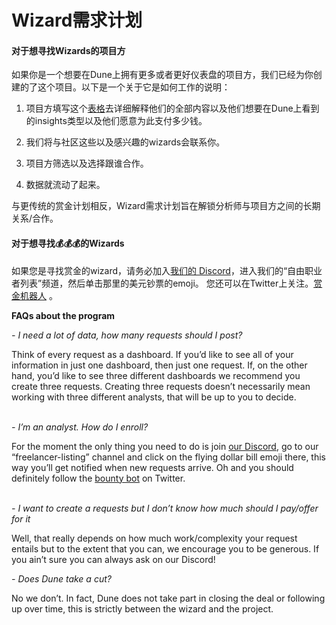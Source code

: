 # Wizard需求计划

#### 对于想寻找Wizards的项目方

如果你是一个想要在Dune上拥有更多或者更好仪表盘的项目方，我们已经为你创建的了这个项目。以下是一个关于它是如何工作的说明：

1. 项目方填写这个[表格](https://bounties.dune.xyz)去详细解释他们的全部内容以及他们想要在Dune上看到的insights类型以及他们愿意为此支付多少钱。


2. 我们将与社区这些以及感兴趣的wizards会联系你。

3. 项目方筛选以及选择跟谁合作。

4. 数据就流动了起来。

与更传统的赏金计划相反，Wizard需求计划旨在解锁分析师与项目方之间的长期关系/合作。



#### 对于想寻找:moneybag::moneybag::moneybag:的Wizards

如果您是寻找赏金的wizard，请务必加入[我们的 Discord](https://discord.gg/ErrzwBz)，进入我们的“自由职业者列表”频道，然后单击那里的美元钞票的emoji。 您还可以在Twitter上关注。[赏金机器人](https://twitter.com/Dune\_Bounties) 。



**FAQs about the program**

_- I need a lot of data, how many requests should I post?_

Think of every request as a dashboard. If you’d like to see all of your information in just one dashboard, then just one request. If, on the other hand, you’d like to see three different dashboards we recommend you create three requests. Creating three requests doesn’t necessarily mean working with three different analysts, that will be up to you to decide.

\
_- I’m an analyst. How do I enroll?_

For the moment the only thing you need to do is join [our Discord](https://discord.gg/dunecom), go to our “freelancer-listing” channel and click on the flying dollar bill emoji there, this way you’ll get notified when new requests arrive. Oh and you should definitely follow the [bounty bot](https://twitter.com/Dune_Bounties) on Twitter.

\
_- I want to create a requests but I don’t know how much should I pay/offer for it_

Well, that really depends on how much work/complexity your request entails but to the extent that you can, we encourage you to be generous. If you ain’t sure you can always ask on our Discord!

_- Does Dune take a cut?_

No we don’t. In fact, Dune does not take part in closing the deal or following up over time, this is strictly between the wizard and the project.
